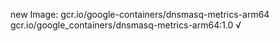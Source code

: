 new Image: gcr.io/google-containers/dnsmasq-metrics-arm64
gcr.io/google_containers/dnsmasq-metrics-arm64:1.0 √

